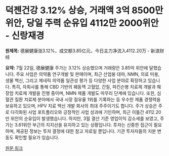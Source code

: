 # 덕젠건강 3.12% 상승, 거래액 3억 8500만 위안, 당일 주력 순유입 4112만 2000위안 - 신랑재경

**원제목:** 德展健康涨3.12%，成交额3.85亿元，今日主力净流入4112.20万 - 新浪财经

**요약:** 7월 22일, 德展健康 주가는 3.12% 상승했으며 거래량은 3.85억 위안에 달했습니다.  주요 사업은 의약품 연구개발 및 판매이며,  최근 산업용 대마, NMN, 의료 미용, 생물 백신, 그리고 제네릭 의약품 일관성 평가 등 다양한 사업 분야로 확장하고 있습니다.  특히, 자회사를 통해 CBD 기반의 폐동맥 고혈압, 간질, 파킨슨병 치료제 개발과 췌장암 치료제 개발을 진행 중이며, NMN 제품 개발도 마무리 단계에 있습니다.  또한,  심혈관 질환 치료제 분야에서 국내 시장 점유율 1위를 기록하는 등 우수한 제품 경쟁력을 보유하고 있으며,  HPV 치료 백신 개발 회사의 최대 주주이기도 합니다.  주가 상승은 주로 다각화된 사업 포트폴리오와 긍정적인 사업 성과에 기인하며,  최근 이틀간 4112.20만 위안의 순유입이 발생했습니다.  하지만, 3월 결산 기준 영업이익 감소세를 보였고,  주가는 3.61위안 부근의 지지선을 유지하고 있는 상황입니다.  투자는 신중한 접근이 필요하며, 제공된 정보는 투자 결정에 대한 참고 자료일 뿐입니다.  기관 투자자들의 지분 변동도 확인할 필요가 있습니다.

[원문 링크](https://finance.sina.cn/2025-07-22/detail-infhiqhu4068935.d.html?vt=4)
